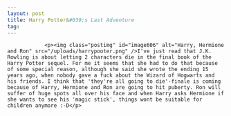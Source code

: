 ```yaml
---
layout: post
title: Harry Potter&#039;s Last Adventure
tag: 
---
```



                <p><img class="postimg" id="image606" alt="Harry, Hermione and Ron" src="/uploads/harrypooter.png" />I've just read that J.K. Rowling is about letting 2 characters die in the final book of the Harry Potter sequel. For me it seems that she had to do that because of some special reason, although she said she wrote the ending 15 years ago, when nobody gave a fuck about the Wizard of Hogwarts and his friends. I think that 'they're all going to die'-finale is coming because of Harry, Hermione and Ron are going to hit puberty. Ron will suffer of huge spots all over his face and when Harry asks Hermione if she wants to see his 'magic stick', things wont be suitable for children anymore :-D</p>
            
